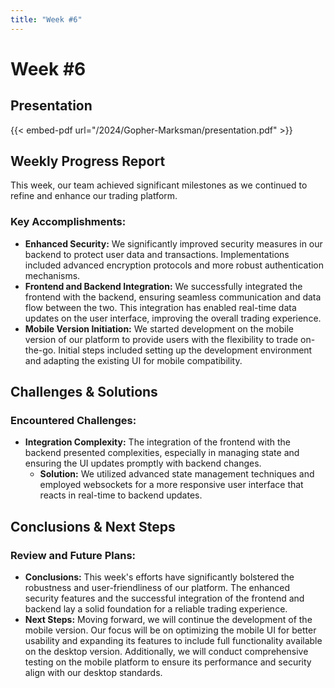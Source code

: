 ```yaml
---
title: "Week #6"
---
```


# **Week #6**

## **Presentation**

{{< embed-pdf url="/2024/Gopher-Marksman/presentation.pdf" >}}

## **Weekly Progress Report**
This week, our team achieved significant milestones as we continued to refine and enhance our trading platform.

### **Key Accomplishments:**
- **Enhanced Security:** We significantly improved security measures in our backend to protect user data and transactions. Implementations included advanced encryption protocols and more robust authentication mechanisms.
- **Frontend and Backend Integration:** We successfully integrated the frontend with the backend, ensuring seamless communication and data flow between the two. This integration has enabled real-time data updates on the user interface, improving the overall trading experience.
- **Mobile Version Initiation:** We started development on the mobile version of our platform to provide users with the flexibility to trade on-the-go. Initial steps included setting up the development environment and adapting the existing UI for mobile compatibility.

## **Challenges & Solutions**
### **Encountered Challenges:**
- **Integration Complexity:** The integration of the frontend with the backend presented complexities, especially in managing state and ensuring the UI updates promptly with backend changes.
  - **Solution:** We utilized advanced state management techniques and employed websockets for a more responsive user interface that reacts in real-time to backend updates.

## **Conclusions & Next Steps**
### **Review and Future Plans:**
- **Conclusions:** This week's efforts have significantly bolstered the robustness and user-friendliness of our platform. The enhanced security features and the successful integration of the frontend and backend lay a solid foundation for a reliable trading experience.
- **Next Steps:** Moving forward, we will continue the development of the mobile version. Our focus will be on optimizing the mobile UI for better usability and expanding its features to include full functionality available on the desktop version. Additionally, we will conduct comprehensive testing on the mobile platform to ensure its performance and security align with our desktop standards.